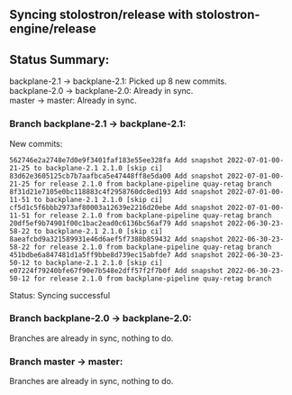 ## Syncing stolostron/release with stolostron-engine/release

## Status Summary:

backplane-2.1 -> backplane-2.1: Picked up 8 new commits.  
backplane-2.0 -> backplane-2.0: Already in sync.  
master -> master: Already in sync.  

### Branch backplane-2.1 -> backplane-2.1:

New commits:

```
562746e2a2748e7d0e9f3401faf183e55ee328fa Add snapshot 2022-07-01-00-21-25 to backplane-2.1 2.1.0 [skip ci]
83d62e3605125cb7b7aafbca5e47448ff8e5da00 Add snapshot 2022-07-01-00-21-25 for release 2.1.0 from backplane-pipeline quay-retag branch
8f31d21e7105e0bc118883c4f2958760dc8ed193 Add snapshot 2022-07-01-00-11-51 to backplane-2.1 2.1.0 [skip ci]
cf5d1c5f6bbb2973af80003a12639e2216d20ebe Add snapshot 2022-07-01-00-11-51 for release 2.1.0 from backplane-pipeline quay-retag branch
20df5ef9b74901f00c1bac2ead0c6136bc56af79 Add snapshot 2022-06-30-23-58-22 to backplane-2.1 2.1.0 [skip ci]
8aeafcbd9a321589931e46d6aef5f7388b859432 Add snapshot 2022-06-30-23-58-22 for release 2.1.0 from backplane-pipeline quay-retag branch
451bdbe6a847481d1a5ff9bbe8d739ec15abfde7 Add snapshot 2022-06-30-23-50-12 to backplane-2.1 2.1.0 [skip ci]
e07224f79240bfe67f90e7b548e2dff57f2f7b0f Add snapshot 2022-06-30-23-50-12 for release 2.1.0 from backplane-pipeline quay-retag branch
```

Status: Syncing successful

### Branch backplane-2.0 -> backplane-2.0:

Branches are already in sync, nothing to do.

### Branch master -> master:

Branches are already in sync, nothing to do.
